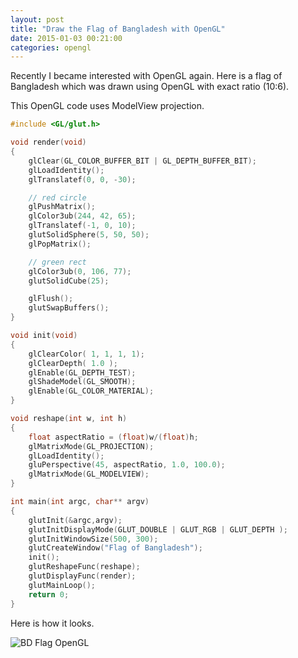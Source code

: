 ```yaml
---
layout: post
title: "Draw the Flag of Bangladesh with OpenGL"
date: 2015-01-03 00:21:00
categories: opengl
---
```

Recently I became interested with OpenGL again. Here is a flag of Bangladesh
which was drawn using OpenGL with exact ratio (10:6).

This OpenGL code uses ModelView projection.

```cpp
#include <GL/glut.h>

void render(void)
{
    glClear(GL_COLOR_BUFFER_BIT | GL_DEPTH_BUFFER_BIT);
    glLoadIdentity();
    glTranslatef(0, 0, -30);

    // red circle
    glPushMatrix();
    glColor3ub(244, 42, 65);
    glTranslatef(-1, 0, 10);
    glutSolidSphere(5, 50, 50);
    glPopMatrix();

    // green rect
    glColor3ub(0, 106, 77);
    glutSolidCube(25);

    glFlush();
    glutSwapBuffers();
}

void init(void)
{
    glClearColor( 1, 1, 1, 1);
    glClearDepth( 1.0 );
    glEnable(GL_DEPTH_TEST);
    glShadeModel(GL_SMOOTH);
    glEnable(GL_COLOR_MATERIAL);
}

void reshape(int w, int h)
{
    float aspectRatio = (float)w/(float)h;
    glMatrixMode(GL_PROJECTION);
    glLoadIdentity();
    gluPerspective(45, aspectRatio, 1.0, 100.0);
    glMatrixMode(GL_MODELVIEW);
}

int main(int argc, char** argv)
{
    glutInit(&argc,argv);
    glutInitDisplayMode(GLUT_DOUBLE | GLUT_RGB | GLUT_DEPTH );
    glutInitWindowSize(500, 300);
    glutCreateWindow("Flag of Bangladesh");
    init();
    glutReshapeFunc(reshape);
    glutDisplayFunc(render);
    glutMainLoop();
    return 0;
}
```

Here is how it looks.

![BD Flag OpenGL](http://i.imgur.com/DEVMwEr.png)
